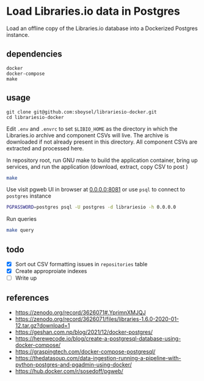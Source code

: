 # Load Libraries.io data in Postgres

Load an offline copy of the Libraries.io database into a Dockerized Postgres
instance.

## dependencies

```
docker
docker-compose
make
```

## usage

```
git clone git@github.com:sboysel/librariesio-docker.git
cd librariesio-docker
```

Edit `.env` and `.envrc` to set `$LIBIO_HOME` as the directory in which the
Libraries.io archive and component CSVs will live.  The archive is downloaded if
not already present in this directory.  All component CSVs are extracted and
processed here.

In repository root, run GNU make to build the application container, bring up
services, and run the application (download, extract, copy CSV to post
)
```bash
make
```

Use visit pgweb UI in browser at [0.0.0.0:8081](0.0.0.0:81) or use `psql` to
connect to `postgres` instance
```bash
PGPASSWORD=postgres psql -U postgres -d librariesio -h 0.0.0.0
```

Run queries

```bash
make query
```

## todo

- [x] Sort out CSV formatting issues in `repositories` table
- [x] Create approproiate indexes
- [ ] Write up

## references

- https://zenodo.org/record/3626071#.YprimnXMJQJ
- https://zenodo.org/record/3626071/files/libraries-1.6.0-2020-01-12.tar.gz?download=1
- https://geshan.com.np/blog/2021/12/docker-postgres/
- https://herewecode.io/blog/create-a-postgresql-database-using-docker-compose/
- https://graspingtech.com/docker-compose-postgresql/
- https://thedatasoup.com/data-ingestion-running-a-pipeline-with-python-postgres-and-pgadmin-using-docker/
- https://hub.docker.com/r/sosedoff/pgweb/

